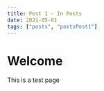 ```yaml
---
title: Post 1 - In Posts
date: 2021-05-01
tags: ["posts", "postsPost1"]
---
```


# Welcome
This is a test page